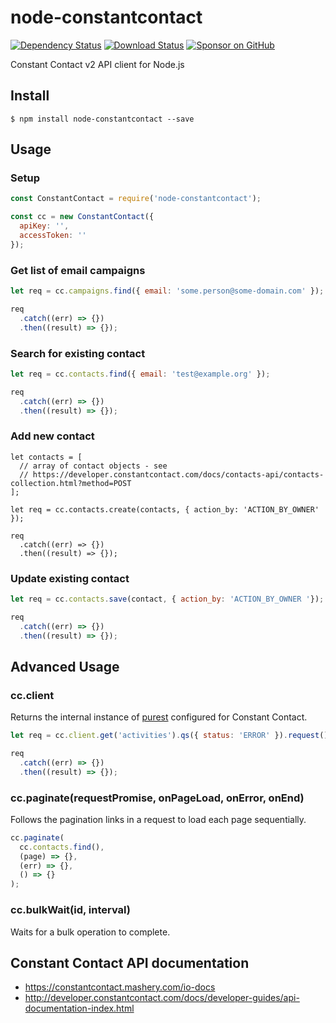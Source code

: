 # node-constantcontact

[![Dependency Status](https://img.shields.io/david/compwright/node-constantcontact.svg?style=flat-square)](https://david-dm.org/compwright/node-constantcontact)
[![Download Status](https://img.shields.io/npm/dm/node-constantcontact.svg?style=flat-square)](https://www.npmjs.com/package/node-constantcontact)
[![Sponsor on GitHub](https://img.shields.io/static/v1?label=Sponsor&message=❤&logo=GitHub&link=https://github.com/sponsors/compwright)](https://github.com/sponsors/compwright)

Constant Contact v2 API client for Node.js

## Install

```
$ npm install node-constantcontact --save
```

## Usage

### Setup

```javascript
const ConstantContact = require('node-constantcontact');

const cc = new ConstantContact({
  apiKey: '',
  accessToken: ''
});
```
  
### Get list of email campaigns
    
```javascript
let req = cc.campaigns.find({ email: 'some.person@some-domain.com' });

req
  .catch((err) => {})
  .then((result) => {});
```

### Search for existing contact

```javascript
let req = cc.contacts.find({ email: 'test@example.org' });

req
  .catch((err) => {})
  .then((result) => {});
```

### Add new contact

```
let contacts = [
  // array of contact objects - see
  // https://developer.constantcontact.com/docs/contacts-api/contacts-collection.html?method=POST
];

let req = cc.contacts.create(contacts, { action_by: 'ACTION_BY_OWNER' });

req
  .catch((err) => {})
  .then((result) => {});
```

### Update existing contact

```javascript
let req = cc.contacts.save(contact, { action_by: 'ACTION_BY_OWNER '});

req
  .catch((err) => {})
  .then((result) => {});
```

## Advanced Usage

### cc.client

Returns the internal instance of [purest](https://npmjs.com/package/purest) configured for Constant Contact.

```javascript
let req = cc.client.get('activities').qs({ status: 'ERROR' }).request();

req
  .catch((err) => {})
  .then((result) => {});
```

### cc.paginate(requestPromise, onPageLoad, onError, onEnd)

Follows the pagination links in a request to load each page sequentially.

```javascript
cc.paginate(
  cc.contacts.find(),
  (page) => {},
  (err) => {},
  () => {}
);
```

### cc.bulkWait(id, interval)

Waits for a bulk operation to complete.

## Constant Contact API documentation

* https://constantcontact.mashery.com/io-docs
* http://developer.constantcontact.com/docs/developer-guides/api-documentation-index.html

